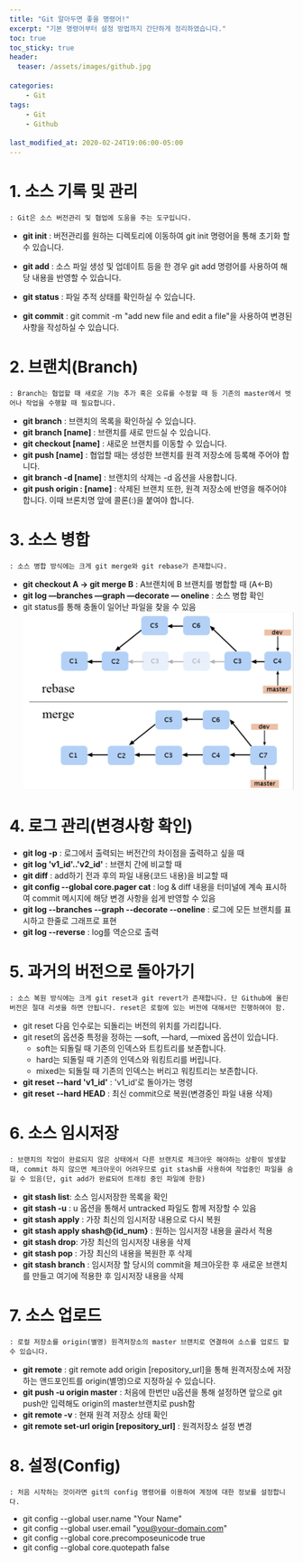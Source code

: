 ```yaml
---
title: "Git 알아두면 좋을 명령어!"
excerpt: "기본 명령어부터 설정 방법까지 간단하게 정리하였습니다."
toc: true
toc_sticky: true
header:
  teaser: /assets/images/github.jpg

categories: 
    - Git
tags:
    - Git
    - Github
  
last_modified_at: 2020-02-24T19:06:00-05:00
---
```


# 1. 소스 기록 및 관리
    : Git은 소스 버전관리 및 협업에 도움을 주는 도구입니다.
  
  - **git init** : 버전관리를 원하는 디렉토리에 이동하여 git init 명령어을 통해 초기화 할 수 있습니다.

  - **git add** : 소스 파일 생성 및 업데이트 등을 한 경우 git add 명령어를 사용하여 해당 내용을 반영할 수 있습니다.
  
  - **git status** : 파일 추적 상태를 확인하실 수 있습니다.

  - **git commit** : git commit -m "add new file and edit a file"을 사용하여 변경된 사항을 작성하실 수 있습니다.


# 2. 브랜치(Branch)
    : Branch는 협업할 때 새로운 기능 추가 혹은 오류를 수정할 때 등 기존의 master에서 벗어나 작업을 수행할 때 필요합니다.

  - **git branch** : 브랜치의 목록을 확인하실 수 있습니다.
  - **git branch [name]** : 브랜치를 새로 만드실 수 있습니다.
  - **git checkout [name]** : 새로운 브랜치를 이동할 수 있습니다.
  - **git push [name]** : 협업할 때는 생성한 브랜치를 원격 저장소에 등록해 주어야 합니다.
  - **git branch -d [name]** : 브랜치의 삭제는 -d 옵션을 사용합니다.
  - **git push origin : [name]** : 삭제된 브랜치 또한, 원격 저장소에 반영을 해주어야 합니다. 이때 브론치명 앞에 콜론(:)을 붙여야 합니다.
  
# 3. 소스 병합
    : 소스 병합 방식에는 크게 git merge와 git rebase가 존재합니다.

  - **git checkout A -> git merge B** : A브랜치에 B 브랜치를 병합할 때 (A<-B) 
  - **git log —branches —graph —decorate — oneline** : 소스 병합 확인
  - git status를 통해 충돌이 일어난 파일을 찾을 수 있음
  ![merge & rebase](/assets/images/git/git1.png) 

# 4. 로그 관리(변경사항 확인)
  
  - **git log -p** : 로그에서 출력되는 버전간의 차이점을 출력하고 싶을 때 
  - **git log 'v1_id'..'v2_id'** : 브랜치 간에 비교할 때
  - **git diff** : add하기 전과 후의 파일 내용(코드 내용)을 비교할 때
  - **git config --global core.pager cat** : log & diff 내용을 터미널에 계속 표시하여 commit 메시지에 해당 변경 사항을 쉽게 반영할 수 있음
  - **git log --branches --graph --decorate --oneline** : 로그에 모든 브랜치를 표시하고 한줄로 그래프로 표현
  - **git log --reverse** : log를 역순으로 출력

# 5. 과거의 버전으로 돌아가기
    : 소스 복원 방식에는 크게 git reset과 git revert가 존재합니다. 단 Github에 올린 버전은 절대 리셋을 하면 안됩니다. reset은 로컬에 있는 버전에 대해서만 진행하여야 함.
  - git reset 다음 인수로는 되돌리는 버전의 위치를 가리킵니다.
  - git reset의 옵션중 특정을 정하는 —soft, —hard, —mixed 옵션이 있습니다.
    - soft는 되돌릴 때 기존의 인덱스와 트킹트리를 보존합니다.
    - hard는 되돌릴 때 기존의 인덱스와 워킹트리를 버립니다.
    - mixed는 되돌릴 때 기존의 인덱스는 버리고 워킹트리는 보존합니다.
  - **git reset --hard 'v1_id'** : 'v1_id'로 돌아가는 명령
  - **git reset --hard HEAD** : 최신 commit으로 복원(변경중인 파일 내용 삭제)

      

# 6. 소스 임시저장
    : 브랜치의 작업이 완료되지 않은 상태에서 다른 브랜치로 체크아웃 해야하는 상황이 발생할 때, commit 하지 않으면 체크아웃이 어려우므로 git stash를 사용하여 작업중인 파일을 숨길 수 있음(단, git add가 완료되어 트래킹 중인 파일에 한함)

  - **git stash list**: 소스 임시저장한 목록을 확인 
  - **git stash -u** : u 옵션을 통해서 untracked 파일도 함께 저장할 수 있음 
  - **git stash apply** : 가장 최신의 임시저장 내용으로 다시 복원
  - **git stash apply shash@{id_num}** : 원하는 임시저장 내용을 골라서 적용
  - **git stash drop**: 가장 최신의 임시저장 내용을 삭제
  - **git stash pop** : 가장 최신의 내용을 복원한 후 삭제
  - **git stash branch** : 임시저장 할 당시의 commit을 체크아웃한 후 새로운 브랜치를 만들고 여기에 적용한 후 임시저장 내용을 삭제


# 7. 소스 업로드
    : 로컬 저장소를 origin(별명) 원격저장소의 master 브랜치로 연결하여 소스를 업로드 할 수 있습니다.

  - **git remote** : git remote add origin [repository_url]을 통해 원격저장소에 저장하는 앤드포인트를 origin(별명)으로 지정하실 수 있습니다.
  - **git push -u origin master** : 처음에 한번만 u옵션을 통해 설정하면 앞으로 git push만 입력해도 origin의 master브랜치로 push함
  - **git remote -v** : 현재 원격 저장소 상태 확인
  - **git remote set-url origin [repository_url]** : 원격저장소 설정 변경  


# 8. 설정(Config)
    : 처음 시작하는 것이라면 git의 config 명령어를 이용하여 계정에 대한 정보를 설정합니다.
  
  - git config --global user.name "Your Name"
  - git config --global user.email "you@your-domain.com"
  - git config --global core.precomposeunicode true
  - git config --global core.quotepath false
